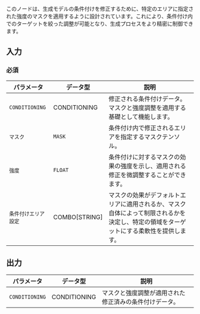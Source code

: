このノードは、生成モデルの条件付けを修正するために、特定のエリアに指定された強度のマスクを適用するように設計されています。これにより、条件付け内でのターゲットを絞った調整が可能となり、生成プロセスをより精密に制御できます。

## 入力

### 必須

| パラメータ     | データ型 | 説明 |
|---------------|--------------|-------------|
| `CONDITIONING` | CONDITIONING | 修正される条件付けデータ。マスクと強度調整を適用する基礎として機能します。 |
| `マスク`        | `MASK`       | 条件付け内で修正されるエリアを指定するマスクテンソル。 |
| `強度`    | `FLOAT`      | 条件付けに対するマスクの効果の強度を示し、適用される修正を微調整することができます。 |
| `条件付けエリア設定` | COMBO[STRING] | マスクの効果がデフォルトエリアに適用されるか、マスク自体によって制限されるかを決定し、特定の領域をターゲットにする柔軟性を提供します。 |

## 出力

| パラメータ     | データ型 | 説明 |
|---------------|--------------|-------------|
| `CONDITIONING` | CONDITIONING | マスクと強度調整が適用された修正済みの条件付けデータ。 |
